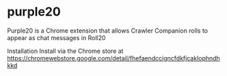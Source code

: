 # purple20

Purple20 is a Chrome extension that allows Crawler Companion rolls to appear as chat messages in Roll20

Installation
Install via the Chrome store at https://chromewebstore.google.com/detail/fhefaendccigncfdkfjcaklophndhkkd

